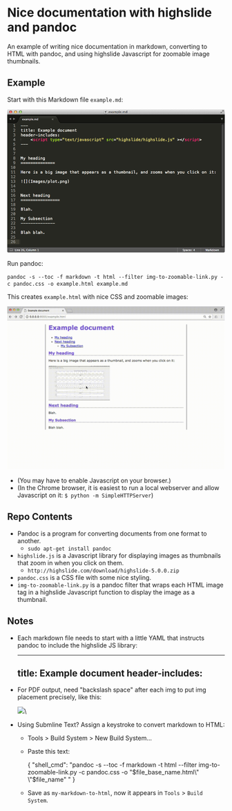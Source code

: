 # Nice documentation with highslide and pandoc

An example of writing nice documentation in markdown, converting to HTML with pandoc, and using highslide Javascript for zoomable image thumbnails.


Example
----------


Start with this Markdown file `example.md`:

![](Images/2017-08-04-11-35-45.png)

Run pandoc:

    pandoc -s --toc -f markdown -t html --filter img-to-zoomable-link.py -c pandoc.css -o example.html example.md

This creates `example.html` with nice CSS and zoomable images:

![](Images/highslide-example.gif)

- (You may have to enable Javascript on your browser.)
- (In the Chrome browser, it is easiest to run a local webserver and allow Javascript on it: `$ python -m SimpleHTTPServer`)


Repo Contents
---------------

- Pandoc is a program for converting documents from one format to another.
    - `sudo apt-get install pandoc`
- `highslide.js` is a Javascript library for displaying images as thumbnails that zoom in when you click on them.
    - `http://highslide.com/download/highslide-5.0.0.zip`
- `pandoc.css` is a CSS file with some nice styling.
- `img-to-zoomable-link.py` is a pandoc filter that wraps each HTML image tag in a highslide Javascript function to display the image as a thumbnail.



Notes
------


- Each markdown file needs to start with a little YAML that instructs pandoc to include the highslide JS library:

    ---
    title: Example document
    header-includes:
        <script type="text/javascript" src="highslide/highslide.js" ></script>
    ---

- For PDF output, need "backslash space" after each img to put img placement precisely, like this:

    ![](Images/ScreenShot2017-02-01-16-52-05.png)\ 

- Using Submline Text? Assign a keystroke to convert markdown to HTML:
    - Tools > Build System > New Build System...
    - Paste this text:

        {
            "shell_cmd": "pandoc -s --toc -f markdown -t html --filter img-to-zoomable-link.py -c pandoc.css -o \"$file_base_name.html\" \"$file_name\" " 
        }

    - Save as `my-markdown-to-html`, now it appears in `Tools` > `Build System`.
